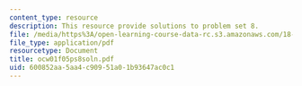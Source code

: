 ```yaml
---
content_type: resource
description: This resource provide solutions to problem set 8.
file: /media/https%3A/open-learning-course-data-rc.s3.amazonaws.com/18-01-single-variable-calculus-fall-2005/600852aa5aa4c90951a01b93647ac0c1_ocw01f05ps8soln.pdf
file_type: application/pdf
resourcetype: Document
title: ocw01f05ps8soln.pdf
uid: 600852aa-5aa4-c909-51a0-1b93647ac0c1
---
```

